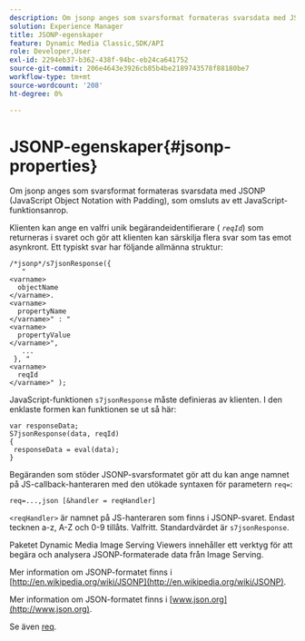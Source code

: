 ```yaml
---
description: Om jsonp anges som svarsformat formateras svarsdata med JSONP (JavaScript Object Notation with Padding), som omsluts av ett JavaScript-funktionsanrop.
solution: Experience Manager
title: JSONP-egenskaper
feature: Dynamic Media Classic,SDK/API
role: Developer,User
exl-id: 2294eb37-b362-438f-94bc-eb24ca641752
source-git-commit: 206e4643e3926cb85b4be2189743578f88180be7
workflow-type: tm+mt
source-wordcount: '208'
ht-degree: 0%

---
```


# JSONP-egenskaper{#jsonp-properties}

Om jsonp anges som svarsformat formateras svarsdata med JSONP (JavaScript Object Notation with Padding), som omsluts av ett JavaScript-funktionsanrop.

Klienten kan ange en valfri unik begärandeidentifierare ( *`reqId`*) som returneras i svaret och gör att klienten kan särskilja flera svar som tas emot asynkront. Ett typiskt svar har följande allmänna struktur:

```
/*jsonp*/s7jsonResponse({ 
   " 
<varname>
  objectName 
</varname>. 
<varname>
  propertyName 
</varname>" : " 
<varname>
  propertyValue 
</varname>", 
   ... 
 }, " 
<varname>
  reqId 
</varname>" );
```

JavaScript-funktionen `s7jsonResponse` måste definieras av klienten. I den enklaste formen kan funktionen se ut så här:

```
var responseData; 
S7jsonResponse(data, reqId) 
{ 
 responseData = eval(data); 
}
```

Begäranden som stöder JSONP-svarsformatet gör att du kan ange namnet på JS-callback-hanteraren med den utökade syntaxen för parametern `req=`:

`req=...,json [&handler = reqHandler]`

`<reqHandler>` är namnet på JS-hanteraren som finns i JSONP-svaret. Endast tecknen a-z, A-Z och 0-9 tillåts. Valfritt. Standardvärdet är `s7jsonResponse`.

Paketet Dynamic Media Image Serving Viewers innehåller ett verktyg för att begära och analysera JSONP-formaterade data från Image Serving.

Mer information om JSONP-formatet finns i [http://en.wikipedia.org/wiki/JSONP](http://en.wikipedia.org/wiki/JSONP).

Mer information om JSON-formatet finns i [www.json.org](http://www.json.org).

Se även [req](../../../../../../is-api/http-ref/image-serving-api-ref/c-http-protocol-reference/c-command-reference/r-req/r-req.md#reference-907cdb4a97034db7ad94695f25552e76).
